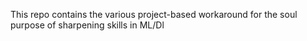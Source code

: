 This repo contains the various project-based workaround for the soul purpose of sharpening skills in ML/Dl
